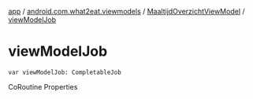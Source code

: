 [app](../../index.md) / [android.com.what2eat.viewmodels](../index.md) / [MaaltijdOverzichtViewModel](index.md) / [viewModelJob](./view-model-job.md)

# viewModelJob

`var viewModelJob: CompletableJob`

CoRoutine Properties

